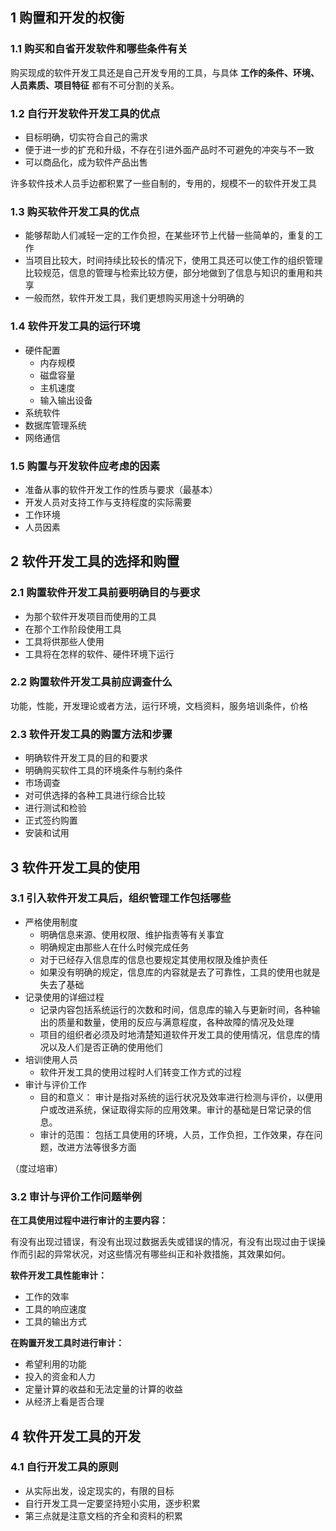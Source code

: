 ## 1 购置和开发的权衡

### 1.1 购买和自省开发软件和哪些条件有关

购买现成的软件开发工具还是自己开发专用的工具，与具体 **工作的条件、环境、人员素质、项目特征** 都有不可分割的关系。



### 1.2 自行开发软件开发工具的优点

- 目标明确，切实符合自己的需求
- 便于进一步的扩充和升级，不存在引进外面产品时不可避免的冲突与不一致
- 可以商品化，成为软件产品出售

许多软件技术人员手边都积累了一些自制的，专用的，规模不一的软件开发工具



### 1.3 购买软件开发工具的优点

- 能够帮助人们减轻一定的工作负担，在某些环节上代替一些简单的，重复的工作
- 当项目比较大，时间持续比较长的情况下，使用工具还可以使工作的组织管理比较规范，信息的管理与检索比较方便，部分地做到了信息与知识的重用和共享
- 一般而然，软件开发工具，我们更想购买用途十分明确的



### 1.4 软件开发工具的运行环境

- 硬件配置
  - 内存规模
  - 磁盘容量
  - 主机速度
  - 输入输出设备
- 系统软件
- 数据库管理系统
- 网络通信



### 1.5 购置与开发软件应考虑的因素

- 准备从事的软件开发工作的性质与要求（最基本）
- 开发人员对支持工作与支持程度的实际需要
- 工作环境
- 人员因素



## 2 软件开发工具的选择和购置

### 2.1 购置软件开发工具前要明确目的与要求

- 为那个软件开发项目而使用的工具
- 在那个工作阶段使用工具
- 工具将供那些人使用
- 工具将在怎样的软件、硬件环境下运行

### 2.2 购置软件开发工具前应调查什么

功能，性能，开发理论或者方法，运行环境，文档资料，服务培训条件，价格

### 2.3 软件开发工具的购置方法和步骤

- 明确软件开发工具的目的和要求
- 明确购买软件工具的环境条件与制约条件
- 市场调查
- 对可供选择的各种工具进行综合比较
- 进行测试和检验
- 正式签约购置
- 安装和试用



## 3 软件开发工具的使用

### 3.1 引入软件开发工具后，组织管理工作包括哪些

- 严格使用制度
  - 明确信息来源、使用权限、维护指责等有关事宜
  - 明确规定由那些人在什么时候完成任务
  - 对于已经存入信息库的信息也要规定其使用权限及维护责任
  - 如果没有明确的规定，信息库的内容就是去了可靠性，工具的使用也就是失去了基础
- 记录使用的详细过程
  - 记录内容包括系统运行的次数和时间，信息库的输入与更新时间，各种输出的质量和数量，使用的反应与满意程度，各种故障的情况及处理
  - 项目的组织者必须及时地清楚知道软件开发工具的使用情况，信息库的情况以及人们是否正确的使用他们
- 培训使用人员
  - 软件开发工具的使用过程时人们转变工作方式的过程
- 审计与评价工作
  - 目的和意义： 审计是指对系统的运行状况及效率进行检测与评价，以便用户或改进系统，保证取得实际的应用效果。审计的基础是日常记录的信息。
  - 审计的范围： 包括工具使用的环境，人员，工作负担，工作效果，存在问题，改进方法等很多方面

（度过培审）



### 3.2 审计与评价工作问题举例

**在工具使用过程中进行审计的主要内容：**

有没有出现过错误，有没有出现过数据丢失或错误的情况，有没有出现过由于误操作而引起的异常状况，对这些情况有哪些纠正和补救措施，其效果如何。



**软件开发工具性能审计：**

- 工作的效率
- 工具的响应速度
- 工具的输出方式



**在购置开发工具时进行审计：**

- 希望利用的功能
- 投入的资金和人力
- 定量计算的收益和无法定量的计算的收益
- 从经济上看是否合理



## 4 软件开发工具的开发

### 4.1 自行开发工具的原则

- 从实际出发，设定现实的，有限的目标
- 自行开发工具一定要坚持短小实用，逐步积累
- 第三点就是注意文档的齐全和资料的积累